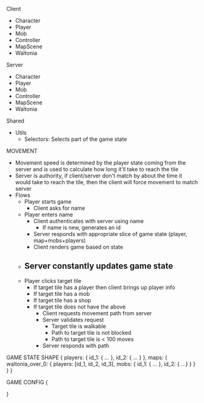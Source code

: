 Client
- Character
- Player
- Mob
- Controller
- MapScene
- Waltonia

Server
- Character
- Player
- Mob
- Controller
- MapScene
- Waltonia

Shared
- Utils
  - Selectors: Selects part of the game state



MOVEMENT
- Movement speed is determined by the player state coming from the server and is used to calculate how long it'll take to reach the tile
- Server is authority, if client/server don't match by about the time it would take to reach the tile, then the client will force movement to match server
- Flows
  - Player starts game
    - Client asks for name
  - Player enters name
    - Client authenticates with server using name
      - If name is new, generates an id
    - Server responds with appropriate slice of game state (player, map+mobs+players)
    - Client renders game based on state
  - Server constantly updates game state
    -
  - Player clicks target tile
    - If target tile has a player then client brings up player info
    - If target tile has a mob
    - If target tile has a shop
    - If target tile does not have the above
      - Client requests movement path from server
      - Server validates request
        - Target tile is walkable
        - Path to target tile is not blocked
        - Path to target tile is < 100 moves
      - Server responds with path


GAME STATE SHAPE
{
  players: {
    id_1: { ... }, id_2: { ... }
  },
  maps: {
    waltonia_over_0: {
      players: [id_1, id_2, id_3],
      mobs: {
        id_1: { ... }, id_2: { ...}
      }
    }
  }
}


GAME CONFIG
{

}
